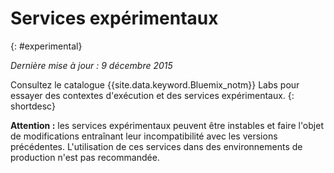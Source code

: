 

# Services expérimentaux
{: #experimental}

*Dernière mise à jour : 9 décembre 2015*

Consultez le catalogue {{site.data.keyword.Bluemix_notm}} Labs pour essayer des contextes d'exécution et des services expérimentaux.
{: shortdesc} 



**Attention :** les services expérimentaux peuvent être instables et faire l'objet de modifications entraînant leur
incompatibilité avec les versions précédentes. L'utilisation de ces services dans des environnements de production n'est pas recommandée. 

